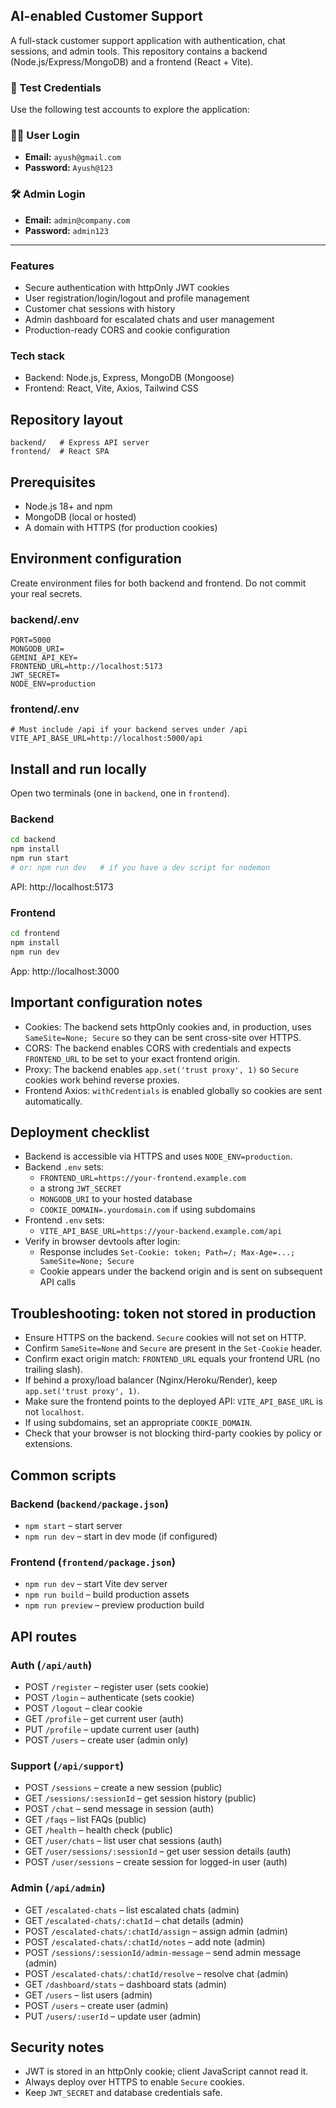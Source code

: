 ## AI-enabled Customer Support

A full-stack customer support application with authentication, chat sessions, and admin tools. This repository contains a backend (Node.js/Express/MongoDB) and a frontend (React + Vite).

### 🔐 Test Credentials

Use the following test accounts to explore the application:

### 🧑‍💼 User Login
- **Email:** `ayush@gmail.com`  
- **Password:** `Ayush@123`

### 🛠️ Admin Login
- **Email:** `admin@company.com`  
- **Password:** `admin123`

---



### Features
- Secure authentication with httpOnly JWT cookies
- User registration/login/logout and profile management
- Customer chat sessions with history
- Admin dashboard for escalated chats and user management
- Production-ready CORS and cookie configuration

### Tech stack
- Backend: Node.js, Express, MongoDB (Mongoose)
- Frontend: React, Vite, Axios, Tailwind CSS

## Repository layout
```
backend/   # Express API server
frontend/  # React SPA
```

## Prerequisites
- Node.js 18+ and npm
- MongoDB (local or hosted)
- A domain with HTTPS (for production cookies)

## Environment configuration
Create environment files for both backend and frontend. Do not commit your real secrets.

### backend/.env 
```env
PORT=5000
MONGODB_URI=
GEMINI_API_KEY=
FRONTEND_URL=http://localhost:5173
JWT_SECRET=
NODE_ENV=production
```

### frontend/.env
```env
# Must include /api if your backend serves under /api
VITE_API_BASE_URL=http://localhost:5000/api
```

## Install and run locally
Open two terminals (one in `backend`, one in `frontend`).

### Backend
```bash
cd backend
npm install
npm run start
# or: npm run dev   # if you have a dev script for nodemon
```
API: http://localhost:5173

### Frontend
```bash
cd frontend
npm install
npm run dev
```
App: http://localhost:3000

## Important configuration notes
- Cookies: The backend sets httpOnly cookies and, in production, uses `SameSite=None; Secure` so they can be sent cross-site over HTTPS.
- CORS: The backend enables CORS with credentials and expects `FRONTEND_URL` to be set to your exact frontend origin.
- Proxy: The backend enables `app.set('trust proxy', 1)` so `Secure` cookies work behind reverse proxies.
- Frontend Axios: `withCredentials` is enabled globally so cookies are sent automatically.

## Deployment checklist
- Backend is accessible via HTTPS and uses `NODE_ENV=production`.
- Backend `.env` sets:
  - `FRONTEND_URL=https://your-frontend.example.com`
  - a strong `JWT_SECRET`
  - `MONGODB_URI` to your hosted database
  - `COOKIE_DOMAIN=.yourdomain.com` if using subdomains
- Frontend `.env` sets:
  - `VITE_API_BASE_URL=https://your-backend.example.com/api`
- Verify in browser devtools after login:
  - Response includes `Set-Cookie: token; Path=/; Max-Age=...; SameSite=None; Secure`
  - Cookie appears under the backend origin and is sent on subsequent API calls

## Troubleshooting: token not stored in production
- Ensure HTTPS on the backend. `Secure` cookies will not set on HTTP.
- Confirm `SameSite=None` and `Secure` are present in the `Set-Cookie` header.
- Confirm exact origin match: `FRONTEND_URL` equals your frontend URL (no trailing slash).
- If behind a proxy/load balancer (Nginx/Heroku/Render), keep `app.set('trust proxy', 1)`.
- Make sure the frontend points to the deployed API: `VITE_API_BASE_URL` is not `localhost`.
- If using subdomains, set an appropriate `COOKIE_DOMAIN`.
- Check that your browser is not blocking third-party cookies by policy or extensions.

## Common scripts
### Backend (`backend/package.json`)
- `npm start` – start server
- `npm run dev` – start in dev mode (if configured)

### Frontend (`frontend/package.json`)
- `npm run dev` – start Vite dev server
- `npm run build` – build production assets
- `npm run preview` – preview production build

## API routes

### Auth (`/api/auth`)
- POST `/register` – register user (sets cookie)
- POST `/login` – authenticate (sets cookie)
- POST `/logout` – clear cookie
- GET `/profile` – get current user (auth)
- PUT `/profile` – update current user (auth)
- POST `/users` – create user (admin only)

### Support (`/api/support`)
- POST `/sessions` – create a new session (public)
- GET `/sessions/:sessionId` – get session history (public)
- POST `/chat` – send message in session (auth)
- GET `/faqs` – list FAQs (public)
- GET `/health` – health check (public)
- GET `/user/chats` – list user chat sessions (auth)
- GET `/user/sessions/:sessionId` – get user session details (auth)
- POST `/user/sessions` – create session for logged-in user (auth)

### Admin (`/api/admin`)
- GET `/escalated-chats` – list escalated chats (admin)
- GET `/escalated-chats/:chatId` – chat details (admin)
- POST `/escalated-chats/:chatId/assign` – assign admin (admin)
- POST `/escalated-chats/:chatId/notes` – add note (admin)
- POST `/sessions/:sessionId/admin-message` – send admin message (admin)
- POST `/escalated-chats/:chatId/resolve` – resolve chat (admin)
- GET `/dashboard/stats` – dashboard stats (admin)
- GET `/users` – list users (admin)
- POST `/users` – create user (admin)
- PUT `/users/:userId` – update user (admin)

## Security notes
- JWT is stored in an httpOnly cookie; client JavaScript cannot read it.
- Always deploy over HTTPS to enable `Secure` cookies.
- Keep `JWT_SECRET` and database credentials safe.
